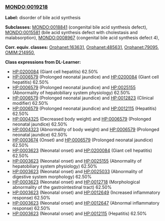 
### [MONDO:0019218](http://purl.obolibrary.org/obo/MONDO_0019218)
**Label:** disorder of bile acid synthesis

**Subclasses:** [MONDO:0018841](http://purl.obolibrary.org/obo/MONDO_0018841) (congenital bile acid synthesis defect), [MONDO:0015581](http://purl.obolibrary.org/obo/MONDO_0015581) (bile acid synthesis defect with cholestasis and malabsorption), [MONDO:0008967](http://purl.obolibrary.org/obo/MONDO_0008967) (congenital bile acid synthesis defect 4), 

**Corr. equiv. classes:** [Orphanet:163631](http://www.orpha.net/ORDO/Orphanet_163631), [Orphanet:485631](http://www.orpha.net/ORDO/Orphanet_485631), [Orphanet:79095](http://www.orpha.net/ORDO/Orphanet_79095), [OMIM:214950](http://purl.obolibrary.org/obo/OMIM_214950), 

**Class expressions from DL-Learner:**

- [HP:0200084](http://purl.obolibrary.org/obo/HP_0200084) (Giant cell hepatitis) 62.50%
- [HP:0006579](http://purl.obolibrary.org/obo/HP_0006579) (Prolonged neonatal jaundice) and [HP:0200084](http://purl.obolibrary.org/obo/HP_0200084) (Giant cell hepatitis) 62.50%
- [HP:0006579](http://purl.obolibrary.org/obo/HP_0006579) (Prolonged neonatal jaundice) and [HP:0025155](http://purl.obolibrary.org/obo/HP_0025155) (Abnormality of hepatobiliary system physiology) 62.50%
- [HP:0006579](http://purl.obolibrary.org/obo/HP_0006579) (Prolonged neonatal jaundice) and [HP:0012823](http://purl.obolibrary.org/obo/HP_0012823) (Clinical modifier) 62.50%
- [HP:0006579](http://purl.obolibrary.org/obo/HP_0006579) (Prolonged neonatal jaundice) and [HP:0012115](http://purl.obolibrary.org/obo/HP_0012115) (Hepatitis) 62.50%
- [HP:0004325](http://purl.obolibrary.org/obo/HP_0004325) (Decreased body weight) and [HP:0006579](http://purl.obolibrary.org/obo/HP_0006579) (Prolonged neonatal jaundice) 62.50%
- [HP:0004323](http://purl.obolibrary.org/obo/HP_0004323) (Abnormality of body weight) and [HP:0006579](http://purl.obolibrary.org/obo/HP_0006579) (Prolonged neonatal jaundice) 62.50%
- [HP:0003674](http://purl.obolibrary.org/obo/HP_0003674) (Onset) and [HP:0006579](http://purl.obolibrary.org/obo/HP_0006579) (Prolonged neonatal jaundice) 62.50%
- [HP:0003623](http://purl.obolibrary.org/obo/HP_0003623) (Neonatal onset) and [HP:0200084](http://purl.obolibrary.org/obo/HP_0200084) (Giant cell hepatitis) 62.50%
- [HP:0003623](http://purl.obolibrary.org/obo/HP_0003623) (Neonatal onset) and [HP:0025155](http://purl.obolibrary.org/obo/HP_0025155) (Abnormality of hepatobiliary system physiology) 62.50%
- [HP:0003623](http://purl.obolibrary.org/obo/HP_0003623) (Neonatal onset) and [HP:0025033](http://purl.obolibrary.org/obo/HP_0025033) (Abnormality of digestive system morphology) 62.50%
- [HP:0003623](http://purl.obolibrary.org/obo/HP_0003623) (Neonatal onset) and [HP:0012718](http://purl.obolibrary.org/obo/HP_0012718) (Morphological abnormality of the gastrointestinal tract) 62.50%
- [HP:0003623](http://purl.obolibrary.org/obo/HP_0003623) (Neonatal onset) and [HP:0012649](http://purl.obolibrary.org/obo/HP_0012649) (Increased inflammatory response) 62.50%
- [HP:0003623](http://purl.obolibrary.org/obo/HP_0003623) (Neonatal onset) and [HP:0012647](http://purl.obolibrary.org/obo/HP_0012647) (Abnormal inflammatory response) 62.50%
- [HP:0003623](http://purl.obolibrary.org/obo/HP_0003623) (Neonatal onset) and [HP:0012115](http://purl.obolibrary.org/obo/HP_0012115) (Hepatitis) 62.50%


